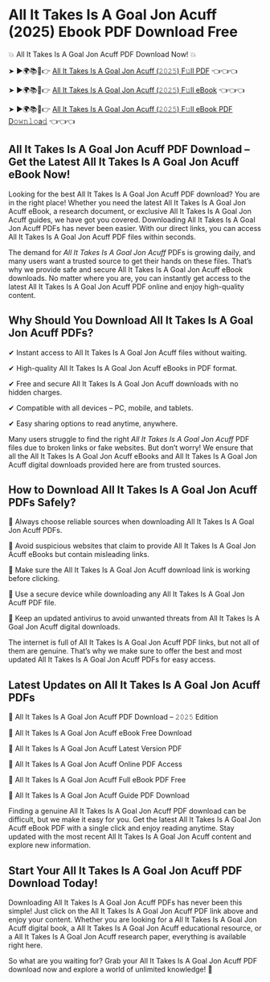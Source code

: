 # All It Takes Is A Goal Jon Acuff (2025) Ebook PDF Download Free

💥 All It Takes Is A Goal Jon Acuff PDF Download Now! 💥

➤ ►🌍📚📱👉 [All It Takes Is A Goal Jon Acuff (𝟸𝟶𝟸𝟻) F𝚞ll PDF](https://getpdf.xyz/all-it-takes-is-a-goal-jon-acuff) 👈👈👈


➤ ►🌍📚📱👉 [All It Takes Is A Goal Jon Acuff (𝟸𝟶𝟸𝟻) F𝚞ll eBook](https://getpdf.xyz/all-it-takes-is-a-goal-jon-acuff) 👈👈👈


➤ ►🌍📚📱👉 [All It Takes Is A Goal Jon Acuff (𝟸𝟶𝟸𝟻) F𝚞ll eBook PDF D𝚘𝚠𝚗𝚕𝚘a𝚍](https://getpdf.xyz/all-it-takes-is-a-goal-jon-acuff) 👈👈👈


## All It Takes Is A Goal Jon Acuff PDF Download – Get the Latest All It Takes Is A Goal Jon Acuff eBook Now!

Looking for the best All It Takes Is A Goal Jon Acuff PDF download? You are in the right place! Whether you need the latest All It Takes Is A Goal Jon Acuff eBook, a research document, or exclusive All It Takes Is A Goal Jon Acuff guides, we have got you covered. Downloading All It Takes Is A Goal Jon Acuff PDFs has never been easier. With our direct links, you can access All It Takes Is A Goal Jon Acuff PDF files within seconds.

The demand for *All It Takes Is A Goal Jon Acuff* PDFs is growing daily, and many users want a trusted source to get their hands on these files. That’s why we provide safe and secure All It Takes Is A Goal Jon Acuff eBook downloads. No matter where you are, you can instantly get access to the latest All It Takes Is A Goal Jon Acuff PDF online and enjoy high-quality content.

## Why Should You Download All It Takes Is A Goal Jon Acuff PDFs?

✔ Instant access to All It Takes Is A Goal Jon Acuff files without waiting.

✔ High-quality All It Takes Is A Goal Jon Acuff eBooks in PDF format.

✔ Free and secure All It Takes Is A Goal Jon Acuff downloads with no hidden charges.

✔ Compatible with all devices – PC, mobile, and tablets.

✔ Easy sharing options to read anytime, anywhere.

Many users struggle to find the right *All It Takes Is A Goal Jon Acuff* PDF files due to broken links or fake websites. But don’t worry! We ensure that all the All It Takes Is A Goal Jon Acuff eBooks and All It Takes Is A Goal Jon Acuff digital downloads provided here are from trusted sources.

## How to Download All It Takes Is A Goal Jon Acuff PDFs Safely?

📌 Always choose reliable sources when downloading All It Takes Is A Goal Jon Acuff PDFs.

📌 Avoid suspicious websites that claim to provide All It Takes Is A Goal Jon Acuff eBooks but contain misleading links.

📌 Make sure the All It Takes Is A Goal Jon Acuff download link is working before clicking.

📌 Use a secure device while downloading any All It Takes Is A Goal Jon Acuff PDF file.

📌 Keep an updated antivirus to avoid unwanted threats from All It Takes Is A Goal Jon Acuff digital downloads.

The internet is full of All It Takes Is A Goal Jon Acuff PDF links, but not all of them are genuine. That’s why we make sure to offer the best and most updated All It Takes Is A Goal Jon Acuff PDFs for easy access.

## Latest Updates on All It Takes Is A Goal Jon Acuff PDFs

🔹 All It Takes Is A Goal Jon Acuff PDF Download – 𝟸𝟶𝟸𝟻 Edition

🔹 All It Takes Is A Goal Jon Acuff eBook Free Download

🔹 All It Takes Is A Goal Jon Acuff Latest Version PDF

🔹 All It Takes Is A Goal Jon Acuff Online PDF Access

🔹 All It Takes Is A Goal Jon Acuff Full eBook PDF Free

🔹 All It Takes Is A Goal Jon Acuff Guide PDF Download

Finding a genuine All It Takes Is A Goal Jon Acuff PDF download can be difficult, but we make it easy for you. Get the latest All It Takes Is A Goal Jon Acuff eBook PDF with a single click and enjoy reading anytime. Stay updated with the most recent All It Takes Is A Goal Jon Acuff content and explore new information.

## Start Your All It Takes Is A Goal Jon Acuff PDF Download Today!

Downloading All It Takes Is A Goal Jon Acuff PDFs has never been this simple! Just click on the All It Takes Is A Goal Jon Acuff PDF link above and enjoy your content. Whether you are looking for a All It Takes Is A Goal Jon Acuff digital book, a All It Takes Is A Goal Jon Acuff educational resource, or a All It Takes Is A Goal Jon Acuff research paper, everything is available right here.

So what are you waiting for? Grab your All It Takes Is A Goal Jon Acuff PDF download now and explore a world of unlimited knowledge! 🚀